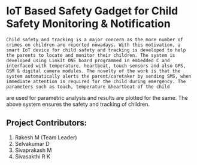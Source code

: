 # IoT Based Safety Gadget for Child Safety Monitoring & Notification
  
    Child safety and tracking is a major concern as the more number of crimes on children are reported nowadays. With this motivation, a smart IoT device for child safety and tracking is developed to help the parents to locate and monitor their children. The system is developed using LinkIt ONE board programmed in embedded C and interfaced with temperature, heartbeat, touch sensors and also GPS, GSM & digital camera modules. The novelty of the work is that the system automatically alerts the parent/caretaker by sending SMS, when immediate attention is required for the child during emergency. The parameters such as touch, temperature &heartbeat of the child
are used for parametric analysis and results are plotted for the same. The above system ensures the safety and tracking of children.

## Project Contributors:
1. Rakesh M (Team Leader)
2. Selvakumar D
3. Sivaprakash M
4. Sivasakthi R K
